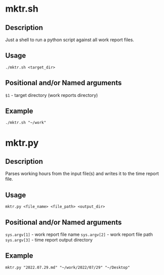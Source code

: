# mktr.sh

## Description
Just a shell to run a python script against all work report files.

## Usage

`./mktr.sh <target_dir>`

## Positional and/or Named arguments

`$1` - target directory (work reports directory)

## Example

`./mktr.sh "~/work"`

# mktr.py

## Description
Parses working hours from the input file(s) and writes it to the time report file.

## Usage

`mktr.py <file_name> <file_path> <output_dir>`

## Positional and/or Named arguments

`sys.argv[1]` - work report file name
`sys.argv[2]` - work report file path
`sys.argv[3]` - time report output directory

## Example

`mktr.py "2022.07.29.md" "~/work/2022/07/29" "~/Desktop"`